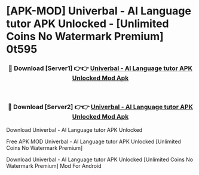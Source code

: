# [APK-MOD] Univerbal - AI Language tutor APK Unlocked - [Unlimited Coins No Watermark Premium] 0t595



<div align="center">
<h3>🔴 Download [Server1] 👉👉 <a href="https://momento.my/?title=Univerbal_-_AI_Language_tutor_APK_Unlocked">Univerbal - AI Language tutor APK Unlocked Mod Apk</a></h3><br>

<h3>🔴 Download [Server2] 👉👉 <a href="https://momento.my/?title=Univerbal_-_AI_Language_tutor_APK_Unlocked">Univerbal - AI Language tutor APK Unlocked Mod Apk</a></h3>
</div>



Download Univerbal - AI Language tutor APK Unlocked 

Free APK MOD Univerbal - AI Language tutor APK Unlocked [Unlimited Coins No Watermark Premium]

Download Univerbal - AI Language tutor APK Unlocked [Unlimited Coins No Watermark Premium] Mod For Android
